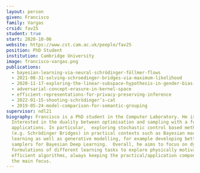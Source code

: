 ```yaml
---
layout: person
given: Francisco
family: Vargas
crsid: fav25
student: true
start: 2020-10-06
website: https://www.cst.cam.ac.uk/people/fav25
position: PhD Student
institution: Cambridge University
image: francisco-vargas.png
publications:
  - bayesian-learning-via-neural-schrödinger-föllmer-flows
  - 2021-08-31-solving-schroedinger-bridges-via-maximum-likelihood
  - 2020-11-17-exploring-the-linear-subspace-hypothesis-in-gender-bias-mitigation
  - adversarial-concept-erasure-in-kernel-space
  - efficient-representations-for-privacy-preserving-inference
  - 2022-01-15-shooting-schrödinger’s-cat
  - 2019-05-24-model-comparison-for-semantic-grouping
supervisor: ndl21
biography: Francisco is a PhD student in the Computer Laboratory. He is
  Interested in the duality between optimisation and sampling with a focus on
  applications. In particular,  exploring stochastic control based methodologies
  (e.g. Schrödinger Bridges) in practical contexts such as Bayesian machine
  learning as well as generative modelling, for example developing better
  samplers for Bayesian Deep Learning.  Overall, he aims to focus on dynamical
  formulations of different learning tasks to explore physically motivated
  efficient algorithms, always keeping the practical/application component as
  the main focus.
---
```

